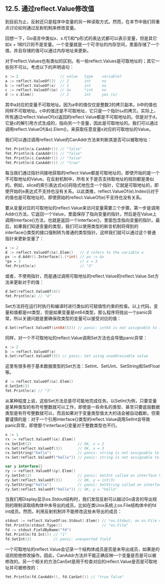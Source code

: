 ## 12.5. 通过reflect.Value修改值

到目前为止，反射还只是程序中变量的另一种读取方式。然而，在本节中我们将重点讨论如何通过反射机制来修改变量。

回想一下，Go语言中类似x、x.f[1]和*p形式的表达式都可以表示变量，但是其它如x + 1和f(2)则不是变量。一个变量就是一个可寻址的内存空间，里面存储了一个值，并且存储的值可以通过内存地址来更新。

对于reflect.Values也有类似的区别。有一些reflect.Values是可取地址的；其它一些则不可以。考虑以下的声明语句：

```Go
x := 2                   // value   type    variable?
a := reflect.ValueOf(2)  // 2       int     no
b := reflect.ValueOf(x)  // 2       int     no
c := reflect.ValueOf(&x) // &x      *int    no
d := c.Elem()            // 2       int     yes (x)
```

其中a对应的变量不可取地址。因为a中的值仅仅是整数2的拷贝副本。b中的值也同样不可取地址。c中的值还是不可取地址，它只是一个指针`&x`的拷贝。实际上，所有通过reflect.ValueOf(x)返回的reflect.Value都是不可取地址的。但是对于d，它是c的解引用方式生成的，指向另一个变量，因此是可取地址的。我们可以通过调用reflect.ValueOf(&x).Elem()，来获取任意变量x对应的可取地址的Value。

我们可以通过调用reflect.Value的CanAddr方法来判断其是否可以被取地址：

```Go
fmt.Println(a.CanAddr()) // "false"
fmt.Println(b.CanAddr()) // "false"
fmt.Println(c.CanAddr()) // "false"
fmt.Println(d.CanAddr()) // "true"
```

每当我们通过指针间接地获取的reflect.Value都是可取地址的，即使开始的是一个不可取地址的Value。在反射机制中，所有关于是否支持取地址的规则都是类似的。例如，slice的索引表达式e[i]将隐式地包含一个指针，它就是可取地址的，即使开始的e表达式不支持也没有关系。以此类推，reflect.ValueOf(e).Index(i)对于的值也是可取地址的，即使原始的reflect.ValueOf(e)不支持也没有关系。

要从变量对应的可取地址的reflect.Value来访问变量需要三个步骤。第一步是调用Addr()方法，它返回一个Value，里面保存了指向变量的指针。然后是在Value上调用Interface()方法，也就是返回一个interface{}，里面包含指向变量的指针。最后，如果我们知道变量的类型，我们可以使用类型的断言机制将得到的interface{}类型的接口强制转为普通的类型指针。这样我们就可以通过这个普通指针来更新变量了：

```Go
x := 2
d := reflect.ValueOf(&x).Elem()   // d refers to the variable x
px := d.Addr().Interface().(*int) // px := &x
*px = 3                           // x = 3
fmt.Println(x)                    // "3"
```

或者，不使用指针，而是通过调用可取地址的reflect.Value的reflect.Value.Set方法来更新对于的值：

```Go
d.Set(reflect.ValueOf(4))
fmt.Println(x) // "4"
```

Set方法将在运行时执行和编译时进行类似的可赋值性约束的检查。以上代码，变量和值都是int类型，但是如果变量是int64类型，那么程序将抛出一个panic异常，所以关键问题是要确保改类型的变量可以接受对应的值：

```Go
d.Set(reflect.ValueOf(int64(5))) // panic: int64 is not assignable to int
```

同样，对一个不可取地址的reflect.Value调用Set方法也会导致panic异常：

```Go
x := 2
b := reflect.ValueOf(x)
b.Set(reflect.ValueOf(3)) // panic: Set using unaddressable value
```

这里有很多用于基本数据类型的Set方法：SetInt、SetUint、SetString和SetFloat等。

```Go
d := reflect.ValueOf(&x).Elem()
d.SetInt(3)
fmt.Println(x) // "3"
```

从某种程度上说，这些Set方法总是尽可能地完成任务。以SetInt为例，只要变量是某种类型的有符号整数就可以工作，即使是一些命名的类型、甚至只要底层数据类型是有符号整数就可以，而且如果对于变量类型值太大的话会被自动截断。但需要谨慎的是：对于一个引用interface{}类型的reflect.Value调用SetInt会导致panic异常，即使那个interface{}变量对于整数类型也不行。

```Go
x := 1
rx := reflect.ValueOf(&x).Elem()
rx.SetInt(2)                     // OK, x = 2
rx.Set(reflect.ValueOf(3))       // OK, x = 3
rx.SetString("hello")            // panic: string is not assignable to int
rx.Set(reflect.ValueOf("hello")) // panic: string is not assignable to int

var y interface{}
ry := reflect.ValueOf(&y).Elem()
ry.SetInt(2)                     // panic: SetInt called on interface Value
ry.Set(reflect.ValueOf(3))       // OK, y = int(3)
ry.SetString("hello")            // panic: SetString called on interface Value
ry.Set(reflect.ValueOf("hello")) // OK, y = "hello"
```

当我们用Display显示os.Stdout结构时，我们发现反射可以越过Go语言的导出规则的限制读取结构体中未导出的成员，比如在类Unix系统上os.File结构体中的fd int成员。然而，利用反射机制并不能修改这些未导出的成员：

```Go
stdout := reflect.ValueOf(os.Stdout).Elem() // *os.Stdout, an os.File var
fmt.Println(stdout.Type())                  // "os.File"
fd := stdout.FieldByName("fd")
fmt.Println(fd.Int()) // "1"
fd.SetInt(2)          // panic: unexported field
```

一个可取地址的reflect.Value会记录一个结构体成员是否是未导出成员，如果是的话则拒绝修改操作。因此，CanAddr方法并不能正确反映一个变量是否是可以被修改的。另一个相关的方法CanSet是用于检查对应的reflect.Value是否是可取地址并可被修改的：

```Go
fmt.Println(fd.CanAddr(), fd.CanSet()) // "true false"
```



